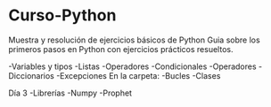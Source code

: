 # Curso-Python
Muestra y resolución de ejercicios básicos de Python
Guia sobre los primeros pasos en Python con ejercicios prácticos resueltos.

  -Variables y tipos
  -Listas
  -Operadores
  -Condicionales
  -Operadores
  -Diccionarios
  -Excepciones
En la carpeta:
  -Bucles
  -Clases

Día 3
  -Librerías
  -Numpy
  -Prophet
